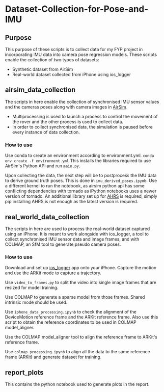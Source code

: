 # Dataset-Collection-for-Pose-and-IMU

## Purpose
This purpose of these scripts is to collect data for my FYP project in incorporating IMU data into camera pose regression models.
These scripts enable the collection of two types of datasets:
- Synthetic dataset from AirSim
- Real-world dataset collected from iPhone using ios_logger

## airsim_data_collection
The scripts in here enable the collection of synchronised IMU sensor values and the cameras poses along with camera images in [AirSim](https://github.com/microsoft/AirSim).

- Multiprocessing is used to launch a process to control the movement of the rover and the other process is used to collect data.
- In order to collect synchronised data, the simulation is paused before every instance of data collection.

### How to use
Use conda to create an environment according to environment.yml. 
```conda env create -f environment.yml```
This installs the libraries required to use AirSim's Python API and run ```main.py```.

Upon collecting the data, the next step will be to postprocess the IMU data to derive ground truth poses. This is done in ```imu_derived_poses.ipynb```. Use a different kernel to run the notebook, as airsim python api has some conflicting dependencies with tornado as iPython notebooks uses a newer version of tornado. An additional library set up for [AHRS](https://github.com/Mayitzin/ahrs) is required, simply pip installing AHRS is not enough as the latest version is required.

## real_world_data_collection
The scripts in here are used to process the real-world dataset captured using an iPhone. It is meant to work alongside with ios_logger, a tool to collect synchronised IMU sensor data and image frames, and with COLMAP, an SfM tool to generate pseudo camera poses.

### How to use
Download and set up [ios_logger](https://github.com/Varvrar/ios_logger) app onto your iPhone. Capture the motion and use the ARKit mode to capture a trajectory. 

Use ```video_to_frames.py``` to split the video into single image frames that are resized for model training.

Use COLMAP to generate a sparse model from those frames. Shared intrinsic mode should be used.

Use ```iphone_data_processing.ipynb``` to check the alignment of the DeviceMotion reference frame and the ARKit reference frame. Also use this script to obtain the reference coordinates to be used in COLMAP model_aligner.

Use the COLMAP model_aligner tool to align the reference frame to ARKit's reference frame.

Use ```colmap_processing.ipynb``` to align all the data to the same reference frame (ARKit) and generate dataset for training.

## report_plots
This contains the python notebook used to generate plots in the report.